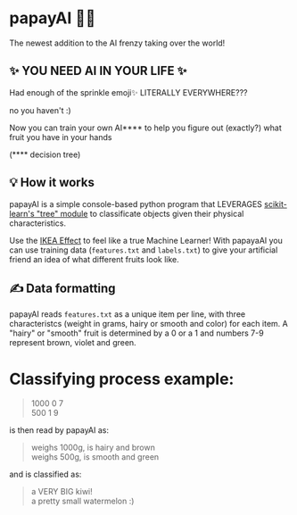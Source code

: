 # papayAI 🍊🌴

The newest addition to the AI frenzy taking over the world!

## ✨ YOU NEED AI IN YOUR LIFE ✨

Had enough of the sprinkle emoji✨ LITERALLY EVERYWHERE???

no you haven't :)

Now you can train your own AI**** to help you figure out (exactly?) what fruit you have in your hands

(**** decision tree)

## 💡 How it works

papayAI is a simple console-based python program that LEVERAGES [scikit-learn's "tree" module](https://scikit-learn.org/stable/modules/tree.html) to classificate objects given their physical characteristics.

Use the [IKEA Effect](https://en.wikipedia.org/wiki/IKEA_effect) to feel like a true Machine Learner! With papayaAI you can use training data (`features.txt` and `labels.txt`) to give your artificial friend an idea of what different fruits look like.

## ✍️ Data formatting

papayAI reads `features.txt` as a unique item per line, with three characteristcs (weight in grams, hairy or smooth and color) for each item. A "hairy" or "smooth" fruit is determined by a 0 or a 1 and numbers 7-9 represent brown, violet and green.

# Classifying process example:

> 1000 0 7\
> 500 1 9

is then read by papayAI as:

> weighs 1000g, is hairy and brown\
> weighs 500g, is smooth and green

and is classified as:

> a VERY BIG kiwi!\
> a pretty small watermelon :)
